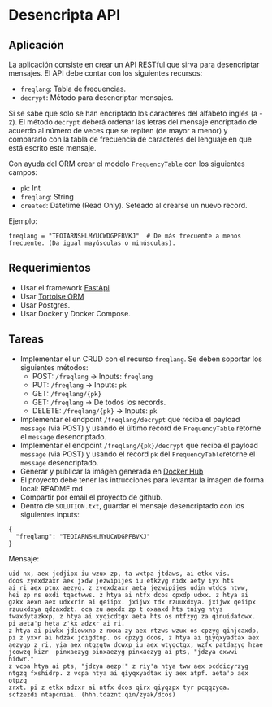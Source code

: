 # Desencripta API 

## Aplicación
La aplicación consiste en crear un API RESTful que sirva para desencriptar mensajes.
El API debe contar con los siguientes recursos:
* `freqlang`: Tabla de frecuencias.
* `decrypt`: Método para desencriptar mensajes. 

Si se sabe que solo se han encriptado los caracteres del alfabeto inglés (a - z).
El método `decrypt` deberá ordenar las letras del mensaje encriptado de acuerdo al número de veces que se repiten (de mayor a menor) y compararlo con la tabla de frecuencia de caracteres del lenguaje en que está escrito este mensaje.


Con ayuda del ORM crear el modelo `FrequencyTable` con los siguientes campos:
* `pk`: Int 
* `freqlang`: String 
* `created`: Datetime (Read Only). Seteado al crearse un nuevo record.

Ejemplo:
```
freqlang = "TEOIARNSHLMYUCWDGPFBVKJ"  # De más frecuente a menos frecuente. (Da igual mayúsculas o minúsculas).
```


## Requerimientos 
* Usar el framework [FastApi](https://fastapi.tiangolo.com/)
* Usar [Tortoise ORM](https://tortoise-orm.readthedocs.io/en/latest/)
* Usar Postgres.
* Usar Docker y Docker Compose. 


## Tareas 

* Implementar el un CRUD con el recurso `freqlang`. Se deben soportar los siguientes métodos:
  * POST: `/freqlang` -> Inputs: `freqlang`
  * PUT: `/freqlang` -> Inputs: `pk`
  * GET: `/freqlang/{pk}`
  * GET: `/freqlang` -> De todos los records.
  * DELETE: `/freqlang/{pk}` -> Inputs: `pk` 
* Implementar el endpoint `/freqlang/decrypt` que reciba el payload `message` (via POST) y usando el último record de `FrequencyTable` retorne el `message` desencriptado. 
* Implementar el endpoint `/freqlang/{pk}/decrypt` que reciba el payload `message` (via POST) y usando el record `pk` del `FrequencyTable`retorne el `message` desencriptado. 
* Generar y publicar la imágen generada en [Docker Hub](https://hub.docker.com/)
* El proyecto debe tener las intrucciones para levantar la imagen de forma local: README.md
* Compartir por email el proyecto de github.
* Dentro de `SOLUTION.txt`, guardar el mensaje desencriptado con los siguientes inputs:

```
{
  "freqlang": "TEOIARNSHLMYUCWDGPFBVKJ"
}
```

Mensaje:
```
uid nx, aex jcdjipx iu wzux zp, ta wxtpa jtdaws, ai etkx vis.
dcos zyexdzaxr aex jxdw jezwipijes iu etkzyg nidx aety iyx hts
ai ri aex ptnx aezyg. z zyexdzaxr aeta jezwipijes udin wtdds htww,
hei zp ns exdi tqactwws. z htya ai ntfx dcos cpxdp udxx. z htya ai
gzkx aexn aex udxxrin ai qeiipx. jxijwx tdx rzuuxdxya. jxijwx qeiipx
rzuuxdxya qdzaxdzt. oca zu aexdx zp t oxaaxd hts tniyg ntys
twaxdytazkxp, z htya ai xyqicdtgx aeta hts os ntfzyg za qinuidatowx.
pi aeta'p heta z'kx adzxr ai ri.
z htya ai piwkx jdiowxnp z nxxa zy aex rtzws wzux os cpzyg qinjcaxdp,
pi z yxxr ai hdzax jdigdtnp. os cpzyg dcos, z htya ai qiyqxyadtax aex
aezygp z ri, yia aex ntgzqtw dcwxp iu aex wtygctgx, wzfx patdazyg hzae
jcowzq kizr  pinxaezyg pinxaezyg pinxaezyg ai pts, "jdzya exwwi hidwr."
z vcpa htya ai pts, "jdzya aezp!" z riy'a htya tww aex pcddicyrzyg
ntgzq fxshidrp. z vcpa htya ai qiyqxyadtax iy aex atpf. aeta'p aex otpzq
zrxt. pi z etkx adzxr ai ntfx dcos qirx qiyqzpx tyr pcqqzyqa.
scfzezdi ntapcniai. (hhh.tdaznt.qin/zyak/dcos)
```
